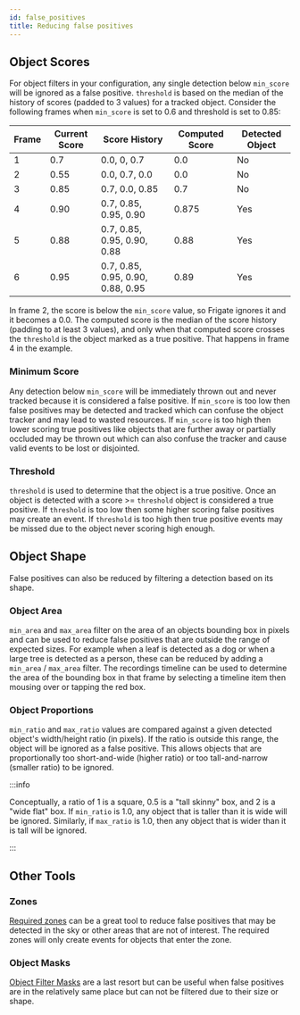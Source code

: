 ```yaml
---
id: false_positives
title: Reducing false positives
---
```


## Object Scores

For object filters in your configuration, any single detection below `min_score` will be ignored as a false positive. `threshold` is based on the median of the history of scores (padded to 3 values) for a tracked object. Consider the following frames when `min_score` is set to 0.6 and threshold is set to 0.85:

| Frame | Current Score | Score History                     | Computed Score | Detected Object |
| ----- | ------------- | --------------------------------- | -------------- | --------------- |
| 1     | 0.7           | 0.0, 0, 0.7                       | 0.0            | No              |
| 2     | 0.55          | 0.0, 0.7, 0.0                     | 0.0            | No              |
| 3     | 0.85          | 0.7, 0.0, 0.85                    | 0.7            | No              |
| 4     | 0.90          | 0.7, 0.85, 0.95, 0.90             | 0.875          | Yes             |
| 5     | 0.88          | 0.7, 0.85, 0.95, 0.90, 0.88       | 0.88           | Yes             |
| 6     | 0.95          | 0.7, 0.85, 0.95, 0.90, 0.88, 0.95 | 0.89           | Yes             |

In frame 2, the score is below the `min_score` value, so Frigate ignores it and it becomes a 0.0. The computed score is the median of the score history (padding to at least 3 values), and only when that computed score crosses the `threshold` is the object marked as a true positive. That happens in frame 4 in the example.

### Minimum Score

Any detection below `min_score` will be immediately thrown out and never tracked because it is considered a false positive. If `min_score` is too low then false positives may be detected and tracked which can confuse the object tracker and may lead to wasted resources. If `min_score` is too high then lower scoring true positives like objects that are further away or partially occluded may be thrown out which can also confuse the tracker and cause valid events to be lost or disjointed.

### Threshold

`threshold` is used to determine that the object is a true positive. Once an object is detected with a score >= `threshold` object is considered a true positive. If `threshold` is too low then some higher scoring false positives may create an event. If `threshold` is too high then true positive events may be missed due to the object never scoring high enough.

## Object Shape

False positives can also be reduced by filtering a detection based on its shape.

### Object Area

`min_area` and `max_area` filter on the area of an objects bounding box in pixels and can be used to reduce false positives that are outside the range of expected sizes. For example when a leaf is detected as a dog or when a large tree is detected as a person, these can be reduced by adding a `min_area` / `max_area` filter. The recordings timeline can be used to determine the area of the bounding box in that frame by selecting a timeline item then mousing over or tapping the red box.

### Object Proportions

`min_ratio` and `max_ratio` values are compared against a given detected object's width/height ratio (in pixels). If the ratio is outside this range, the object will be ignored as a false positive. This allows objects that are proportionally too short-and-wide (higher ratio) or too tall-and-narrow (smaller ratio) to be ignored. 

:::info

Conceptually, a ratio of 1 is a square, 0.5 is a "tall skinny" box, and 2 is a "wide flat" box. If `min_ratio` is 1.0, any object that is taller than it is wide will be ignored. Similarly, if `max_ratio` is 1.0, then any object that is wider than it is tall will be ignored.

:::

## Other Tools

### Zones

[Required zones](/configuration/zones.md) can be a great tool to reduce false positives that may be detected in the sky or other areas that are not of interest. The required zones will only create events for objects that enter the zone.

### Object Masks

[Object Filter Masks](/configuration/masks) are a last resort but can be useful when false positives are in the relatively same place but can not be filtered due to their size or shape.
